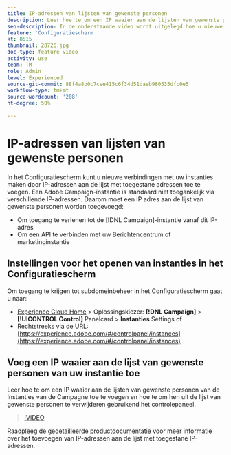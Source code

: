 ```yaml
---
title: IP-adressen van lijsten van gewenste personen
description: Leer hoe te om een IP waaier aan de lijsten van gewenste personen van de Instanties van de Campagne toe te voegen en hoe te om hen uit de lijst van gewenste personen te verwijderen gebruikend het controlepaneel.
seo-description: In de onderstaande video wordt uitgelegd hoe u nieuwe verbindingen met uw instanties kunt maken door IP-adressen aan de lijst met toegestane adressen toe te voegen.
feature: 'Configuratiescherm '
kt: 8515
thumbnail: 28726.jpg
doc-type: feature video
activity: use
team: TM
role: Admin
level: Experienced
source-git-commit: 88f4a8b0c7cee415c6f34d51daeb980535dfc0e5
workflow-type: tm+mt
source-wordcount: '208'
ht-degree: 50%

---
```


# IP-adressen van lijsten van gewenste personen

In het Configuratiescherm kunt u nieuwe verbindingen met uw instanties maken door IP-adressen aan de lijst met toegestane adressen toe te voegen. Een Adobe Campaign-instantie is standaard niet toegankelijk via verschillende IP-adressen. Daarom moet een IP adres aan de lijst van gewenste personen worden toegevoegd:

* Om toegang te verlenen tot de [!DNL Campaign]-instantie vanaf dit IP-adres
* Om een API te verbinden met uw Berichtencentrum of marketinginstantie

## Instellingen voor het openen van instanties in het Configuratiescherm

Om toegang te krijgen tot subdomeinbeheer in het Configuratiescherm gaat u naar:

* [Experience Cloud Home](https://experience.adobe.com/#/home)  > Oplossingskiezer:  **[!DNL Campaign]** >  **[!UICONTROL Control]** Panelcard >  **Instanties** Settings of
* Rechtstreeks via de URL: [https://experience.adobe.com/#/controlpanel/instances](https://experience.adobe.com/#/controlpanel/instances)

## Voeg een IP waaier aan de lijst van gewenste personen van uw instantie toe

Leer hoe te om een IP waaier aan de lijsten van gewenste personen van de Instanties van de Campagne toe te voegen en hoe te om hen uit de lijst van gewenste personen te verwijderen gebruikend het controlepaneel.

>[!VIDEO](https://video.tv.adobe.com/v/28726?quality=12)

Raadpleeg de [gedetailleerde productdocumentatie](https://experienceleague.adobe.com/docs/control-panel/using/sftp-management/ip-range-allow-listing.html) voor meer informatie over het toevoegen van IP-adressen aan de lijst met toegestane IP-adressen.

